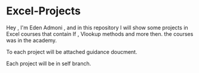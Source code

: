 # Excel-Projects
Hey , I'm Eden Admoni , and in this repository I will show some projects in Excel courses that contain If , Vlookup methods and more then. the courses was in the academy.

To each project will be attached guidance doucment.

Each project will be in self branch.
